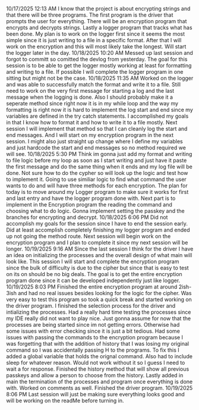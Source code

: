10/17/2025 12:13 AM
I know that the project is about encrypting strings and that there will be three programs. The first program is the driver that prompts the user for everything. There will be an encryption program that encrypts and decrypts strings. Lastly a logger program that tracks what has been done. My plan is to work on the logger first since it seems the most simple since it is just writing to a file in a specific format. After that I will work on the encryption and this will most likely take the longest. Will start the logger later in the day.
10/18/2025 10:20 AM
Messed up last session and forgot to committ so comitted the devlog from yesterday. The goal for this session is to be able to get the logger mostly working at least for formatting and writing to a file. If possible I will complete the logger program in one sitting but might not be the case.
10/18/2025 11:35 AM Worked on the logger and was able to successfully match the format and write it to a file. Still need to work on the very first message for starting a log and the last message when the logging is done. Also I should probably make it a seperate method since right now it is in my while loop and the way my formatting is right now it is hard to implement the log start and end since my variables are defined in the try catch statements. I accomplished my goals in that I know how to format it and how to write it to a file mostly. Next session I will implement that method so that I can cleanly log the start and end messages. And I will start on my encryption program in the next session. I might also just straight up change where I define my variables and just hardcode the start and end messages so no method required we will see.
10/18/2025 5:30 PM
Think im gonna just add my format and writing to file logic before my loop as soon as I start writing and just have it paste the first message and do the same thing when it ends and my log file will be done. Not sure how to do the cypher so will look up the logic and test how to implement it. Going to use similiar logic to find what command the user wants to do and will have three methods for each encryption. The plan for today is to move around my Logger program to make sure it works for first and last entry and have the logger program done with. Next part is to implement in the Encryption program the reading the command and choosing what to do logic. Gonna implement setting the passkey and the branches for encrypting and decrypt.
10/18/2025 6:06 PM
Did not accomplish my goals for the session since I have to end the session early. Did at least accomplish completely finishing my logger program and ended up not going the method route. Next session will begin work on the encryption program and I plan to complete it since my next session will be longer.
10/19/2025 9:16 AM
Since the last session I think for the driver I have an idea on initializing the processes and the overall design of what main will look like. This session I will start and complete the encryption program since the bulk of difficulty is due to the cipher but since that is easy to test on its on should be no big deals. The goal is to get the entire encryption program done since it can be developed independently just like logger.
10/19/2025 8:03 PM
Finished the entire encryption program at around 2ish-3ish and had no real issues besides looking for the logic for the cipher. Was very easy to test this program so took a quick break and started working on the driver program. I finished the selection process for the driver and intializing the processes. Had a really hard time testing the processes since my IDE really did not want to play nice. Just gonna assume for now that the processes are being started since im not getting errors. Otherwise had some issues with error checking since it is just a bit tedious. Had some issues with passing the commands to the encryption program because I was forgetting that with the addition of history that I was losing my original command so I was accidentally passing H to the programs. To fix this I added a global variable that holds the orignal command. Also had to include sleep for whatever reason. Would not work without it so I guess I need to wait a for response. Finished the history method that will show all previous passkeys and allow a person to choose from the history. Lastly added in main the termination of the processes and program once everything is done with. Worked on comments as well. Finished the driver program.
10/19/2025 8:06 PM
Last session will just be making sure everything looks good and will be working on the readMe before turning in.

